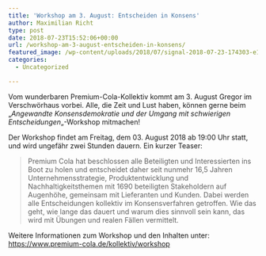 ```yaml
---
title: 'Workshop am 3. August: Entscheiden in Konsens'
author: Maximilian Richt
type: post
date: 2018-07-23T15:52:06+00:00
url: /workshop-am-3-august-entscheiden-in-konsens/
featured_image: /wp-content/uploads/2018/07/signal-2018-07-23-174303-e1532361105370-1200x417.jpg
categories:
  - Uncategorized

---
```

Vom wunderbaren Premium-Cola-Kollektiv kommt am 3. August Gregor im Verschwörhaus vorbei. Alle, die Zeit und Lust haben, können gerne beim &#8222;_Angewandte Konsensdemokratie und der Umgang mit schwierigen Entscheidungen_&#8222;-Workshop mitmachen!

Der Workshop findet am Freitag, dem 03. August 2018 ab 19:00 Uhr statt, und wird ungefähr zwei Stunden dauern. Ein kurzer Teaser:

> Premium Cola hat beschlossen alle Beteiligten und Interessierten ins Boot zu holen und entscheidet daher seit nunmehr 16,5 Jahren Unternehmensstrategie, Produktentwicklung und Nachhaltigkeitsthemen mit 1690 beteiligten Stakeholdern auf Augenhöhe, gemeinsam mit Lieferanten und Kunden. Dabei werden alle Entscheidungen kollektiv im Konsensverfahren getroffen. Wie das geht, wie lange das dauert und warum dies sinnvoll sein kann, das wird mit Übungen und realen Fällen vermittelt.

Weitere Informationen zum Workshop und den Inhalten unter: <https://www.premium-cola.de/kollektiv/workshop>